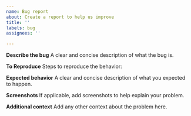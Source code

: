 ```yaml
---
name: Bug report
about: Create a report to help us improve
title: ''
labels: bug
assignees: ''

---
```


<!--- 
This issue tracker is for reporting bugs in the published examples. 

Please DO NOT USE THIS ISSUE TRACKER FOR OTHER ISSUES. 
Instead, open issues at http://github.com/IBMI/ibmi-oss-issues
for issues not related to the examples in this repo
--> 



**Describe the bug**
A clear and concise description of what the bug is.

**To Reproduce**
Steps to reproduce the behavior:

**Expected behavior**
A clear and concise description of what you expected to happen.

**Screenshots**
If applicable, add screenshots to help explain your problem.

**Additional context**
Add any other context about the problem here.
